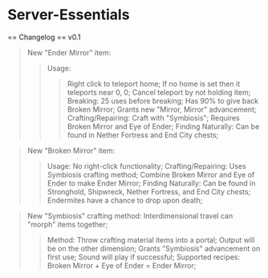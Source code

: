 # Server-Essentials

== Changelog ==
v0.1
> New "Ender Mirror" item:
>   > Usage: 
>   >   > Right click to teleport home;
    If no home is set then it teleports near 0, 0;
    Cancel teleport by not holding item;
> > Breaking:
    25 uses before breaking;
    Has 90% to give back Broken Mirror;
    Grants new "Mirror, Mirror" advancement;
> > Crafting/Repairing:
    Craft with "Symbiosis";
    Requires Broken Mirror and Eye of Ender;
> > Finding Naturally:
    Can be found in Nether Fortress and End City chests;
  
> New "Broken Mirror" item:
> > Usage:
    No right-click functionality;
> > Crafting/Repairing:
    Uses Symbiosis crafting method;
    Combine Broken Mirror and Eye of Ender to make Ender Mirror;
> > Finding Naturally:
    Can be found in Stronghold, Shipwreck, Nether Fortress, and End City chests;
    Endermites have a chance to drop upon death;
    
> New "Symbiosis" crafting method:
  Interdimensional travel can "morph" items together;
> > Method:
    Throw crafting material items into a portal;
    Output will be on the other dimension;
    Grants "Symbiosis" advancement on first use;
    Sound will play if successful;
> > Supported recipes:
    Broken Mirror + Eye of Ender = Ender Mirror;
    
